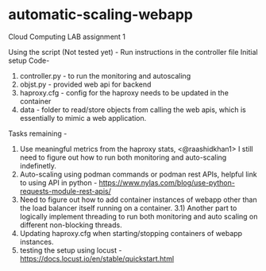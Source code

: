 # automatic-scaling-webapp
Cloud Computing LAB assignment 1

Using the script (Not tested yet) -
Run instructions in the controller file
Initial setup Code-
1) controller.py - to run the monitoring and autoscaling
2) objst.py - provided web api for backend
3) haproxy.cfg - config for the haproxy needs to be updated in the container
4) data - folder to read/store objects from calling the web apis, which is essentially to mimic a web application.


Tasks remaining -
1) Use meaningful metrics from the haproxy stats, <@raashidkhan1> I still need to figure out how to run both monitoring and auto-scaling indefinetly.
2) Auto-scaling using podman commands or podman rest APIs, helpful link to using API in python - https://www.nylas.com/blog/use-python-requests-module-rest-apis/
3) Need to figure out how to add container instances of webapp other than the load balancer itself running on a container.
3.1) Another part to logically implement threading to run both monitoring and auto scaling on different non-blocking threads.
4) Updating haproxy.cfg when starting/stopping containers of webapp instances.
5) testing the setup using locust - https://docs.locust.io/en/stable/quickstart.html
